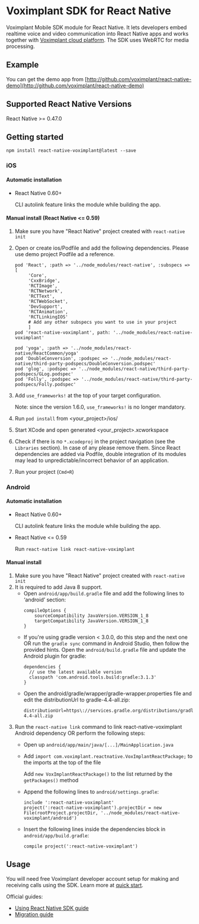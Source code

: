 # Voximplant SDK for React Native

Voximplant Mobile SDK module for React Native. It lets developers embed realtime voice and video communication into React Native apps and works together with [Voximplant cloud platform](http://voximplant.com). The SDK uses WebRTC for media processing.

## Example
You can get the demo app from [http://github.com/voximplant/react-native-demo](http://github.com/voximplant/react-native-demo)

## Supported React Native Versions
React Native >= 0.47.0

## Getting started

`npm install react-native-voximplant@latest --save`

### iOS

#### Automatic installation 
- React Native 0.60+

  CLI autolink feature links the module while building the app.

#### Manual install (React Native <= 0.59)

1. Make sure you have "React Native" project created with `react-native init`
2. Open or create ios/Podfile and add the following dependencies. Please use demo project Podfile ad a reference.
    ```
    pod 'React', :path => '../node_modules/react-native', :subspecs => [
         'Core',
         'CxxBridge',
         'RCTImage',
         'RCTNetwork',
         'RCTText',
         'RCTWebSocket',
         'DevSupport',
         'RCTAnimation',
         'RCTLinkingIOS'
         # Add any other subspecs you want to use in your project
         ]
    pod 'react-native-voximplant', path: '../node_modules/react-native-voximplant'

    pod 'yoga', :path => '../node_modules/react-native/ReactCommon/yoga'
    pod 'DoubleConversion', :podspec => '../node_modules/react-native/third-party-podspecs/DoubleConversion.podspec'
    pod 'glog', :podspec => '../node_modules/react-native/third-party-podspecs/GLog.podspec'
    pod 'Folly', :podspec => '../node_modules/react-native/third-party-podspecs/Folly.podspec'
    ```
3. Add `use_frameworks!` at the top of your target configuration.

   Note: since the version 1.6.0, `use_frameworks!` is no longer mandatory.
4. Run `pod install` from <your_project>/ios/
5. Start XCode and open generated <your_project>.xcworkspace
6. Check if there is no `*.xcodeproj` in the project navigation (see the  `Libraries` section). In case of any please remove them. 
   Since React dependencies are added via Podfile, double integration of its modules may lead to unpredictable/incorrect behavior of an application.
7. Run your project (`Cmd+R`)

### Android

#### Automatic installation 
- React Native 0.60+

  CLI autolink feature links the module while building the app.

- React Native <= 0.59

  Run `react-native link react-native-voximplant`

#### Manual install

1. Make sure you have "React Native" project created with `react-native init`
2. It is required to add Java 8 support. 
    - Open `android/app/build.gradle` file and add the following lines to ‘android’ section: 
        ```
        compileOptions {
            sourceCompatibility JavaVersion.VERSION_1_8
            targetCompatibility JavaVersion.VERSION_1_8
        }
        ```
    - If you're using gradle version < 3.0.0, do this step and the next one OR run the `gradle sync` command in Android Studio, then follow the provided hints. 
      Open the `android/build.gradle` file and update the Android plugin for gradle: 
        ```
        dependencies {
          // use the latest available version
          classpath 'com.android.tools.build:gradle:3.1.3'
        }​
        
        ```
    - Open the android/gradle/wrapper/gradle-wrapper.properties file and edit the distributionUrl to gradle-4.4-all.zip: 
        ```
        distributionUrl=https\://services.gradle.org/distributions/gradle-4.4-all.zip
        ```
3. Run the `react-native link` command to link react-native-voximplant Android dependency OR perform the following steps: 
    - Open up `android/app/main/java/[...]/MainApplication.java`
    - Add `import com.voximplant.reactnative.VoxImplantReactPackage;` to the imports at the top of the file
      
      Add `new VoxImplantReactPackage()` to the list returned by the `getPackages()` method
      
    - Append the following lines to `android/settings.gradle`:

        ```
        include ':react-native-voximplant'
        project(':react-native-voximplant').projectDir = new File(rootProject.projectDir, '../node_modules/react-native-voximplant/android')
        ```
    - Insert the following lines inside the dependencies block in `android/app/build.gradle`:
    
        ```
        compile project(':react-native-voximplant')
        ```    

## Usage
You will need free Voximplant developer account setup for making and receiving calls using the SDK. 
Learn more at [quick start](https://voximplant.com/docs/references/articles/quickstart).

Official guides:
- [Using React Native SDK guide](https://voximplant.com/blog/using-react-native-sdk)
- [Migration guide](https://voximplant.com/blog/migration-guide-for-react-native-sdk)

